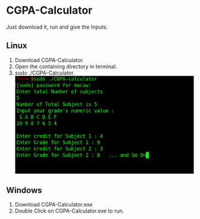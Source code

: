 # CGPA-Calculator
Just download it, run and give the Inputs.

## Linux
1. Download CGPA-Calculator.
2. Open the containing directory in terminal.
3. sudo ./CGPA-Calculator.
![Linux Screenshot](/Linux%20Screenshot.png)
## Windows
1. Download CGPA-Calculator.exe
2. Double Click on CGPA-Calculator.exe to run.
